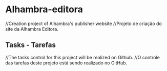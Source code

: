 # Alhambra-editora
//Creation project of Alhambra's publisher website
//Projeto de criação do site da Alhambra Editora.

## Tasks - Tarefas
//The tasks control for this project will be realized on Github.
//O controle das tarefas deste projeto está sendo realizado no GitHub.


